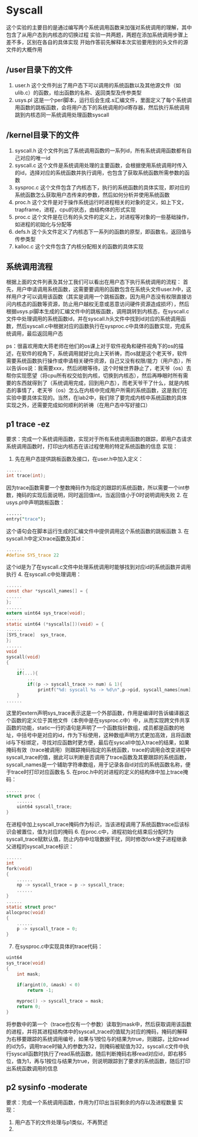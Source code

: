 # Syscall
这个实验的主要目的是通过编写两个系统调用函数来加强对系统调用的理解，其中包含了从用户态到内核态的切换过程
实验一共两题，两题在添加系统调用步骤上差不多，区别在各自的具体实现
开始作答前先解释本次实验要用到的头文件的源文件的大概作用
## /user目录下的文件
1. user.h
这个文件列出了用户态下可以调用的系统函数以及其他源文件（如ulib.c）的函数，给出函数的名称、返回类型及传参类型
2. usys.pl
这是一个perl脚本，运行后会生成.s汇编文件，里面定义了每个系统调用函数的跳板函数，会将用户态下的系统调用的id寄存器，然后执行系统调用跳到内核态同一系统调用处理函数syscall
## /kernel目录下的文件
1. syscall.h
这个文件列出了系统调用函数的一系列id，所有系统调用函数都有自己对应的唯一id
2. syscall.c
这个文件是系统调用处理的主要函数，会根据使用系统调用时传入的id，选择对应的系统函数并执行调用，也包含了获取系统函数所需参数的函数
3. sysproc.c
这个文件包含了内核态下，执行的系统函数的具体实现，即对应的系统函数怎么获取用户态传来的参数，然后如何分析并使用系统函数
4. proc.h
这个文件是对于操作系统运行时进程相关的对象的定义，如上下文，trapframe，进程，cpu的状态，由结构体的形式实现
5. proc.c
这个文件是在已有的头文件的定义上，对进程等对象的一些基础操作，如进程的初始化与分配等
6. defs.h
这个头文件定义了内核态下一系列的函数的原型，即函数名，返回值与传参类型
7. kalloc.c
这个文件包含了内核分配相关的函数的具体实现
## 系统调用流程
根据上面的文件列表及其分工我们可以看出在用户态下执行系统调用的流程：
首先，用户申请调用系统函数，这需要要调用的函数包含在系统头文件user.h中，这样用户才可以调用该函数（其实是调用一个跳板函数，因为用户态没有权限直接访问内核态的函数等资源，防止用户越权无意或恶意访问硬件资源造成损坏），然后根据usys.pl脚本生成的汇编文件中的跳板函数，调用跳转到内核态，在syscall.c文件中处理调用的系统函数id，并在syscall.h头文件中找到id对应的系统调用函数，然后syscall.c中根据对应的函数执行在sysproc.c中具体的函数实现，完成系统调用，最后返回用户态

ps：很喜欢用南大蒋老师在他们的os课上对于软件视角和硬件视角下的os的描述，在软件的视角下，系统调用就好比向上天祈祷，而os就是这个老天爷，软件需要系统函数执行操作或申请相关硬件资源，自己又没有权限/能力（用户态），所以告诉os说：我需要xxx，然后闭眼等待，这个时候世界静止了，老天爷（os）去帮你实现愿望（将cpu所有权交给到内核，切换到内核态），然后再睁眼时所有需要的东西就得到了（系统调用完成，回到用户态），而老天爷干了什么，就是内核态的事情了，老天爷（os）怎么在内核中完成用户所需的系统函数，这是我们在实验中要具体实现的。当然，在lab2中，我们除了要完成内核中系统函数的具体实现之外，还需要完成如何顺利的祈祷（在用户态中写好接口）
## p1 trace -ez
要求：完成一个系统调用函数，实现对于所有系统调用函数的跟踪，即用户态请求系统调用函数时，打印出内核态在该过程使用的特定系统函数的信息
实现：
1. 先在用户态提供跳板函数及接口，在user.h中加入定义：
```c
......
int trace(int);
```
因为trace函数需要一个整数掩码作为指定的跟踪的系统函数，所以需要一个int参数，掩码的实现后面说明，同时返回值int，当返回值小于0时说明调用失败
2. 在usys.pl中声明跳板函数：
```perl
......
entry("trace");
```
这个语句会在脚本运行生成的汇编文件中提供调用这个系统函数的跳板函数
3. 在syscall.h中定义trace函数及其id：
```c
......
#define SYS_trace 22
```
这个id是为了在syscall.c文件中处理系统调用时能够找到对应id的系统函数并调用执行
4. 在syscall.c中处理调用：
```c
......
const char *syscall_names[] = {
......
};
......
extern uint64 sys_trace(void);
......
static uint64 (*syscalls[])(void) = {
......
[SYS_trace]  sys_trace,
};
......
void
syscall(void)
{
	...
	if(...){
		...
		if((p -> syscall_trace >> num) & 1){
			printf("%d: syscall %s -> %d\n",p->pid, syscall_names[num], p->trapframe->a0); // syscall_names[num]: 从 syscall 编号到 syscall 名的映射表		}
    }
......
```
这里的extern声明sys_trace表示这是一个外部函数，作用是编译时告诉编译器这个函数的定义位于其他文件（本例中是在sysproc.c中）中，从而实现跨文件共享函数的功能，static一行的语句是声明了一个函数指针数组，成员都是函数的地址，中括号中是对应的id，作为下标使用，这种数组声明方式更加高效，且将函数id与下标绑定，寻找对应函数时更方便，最后在syscall中加入trace的结果，如果掩码有效（trace被调用）则跟踪掩码指定的系统函数，trace的调用会改变进程中syscall_trace的值，据此可以判断是否调用了trace函数及其要跟踪的系统函数，syscall_names是一个辅助字符串数组，用于记录各自id对应的系统函数名称，便于trace时打印对应函数名
5. 在proc.h中的对进程的定义的结构体中加上trace掩码：
```c
......
struct proc {
	......
	uint64 syscall_trace;
}
```
在进程中加上syscall_trace掩码作为标识，当该进程调用了系统函数trace后该标识会被置位，值为对应的掩码
6. 在proc.c中，进程初始化结束后分配时为syscall_trace赋默认值，防止内存中垃圾数据干扰，同时修改fork使子进程继承父进程的syscall_trace标识：
```c
......
int
fork(void)
{
	......
	np -> syscall_trace = p -> syscall_trace;
	......
}
......
static struct proc*
allocproc(void)
{
	......
	p -> syscall_trace = 0;
}
```
7. 在sysproc.c中实现具体的trace代码：
```c
uint64
sys_trace(void)
{
	int mask;

	if(argint(0, &mask) < 0)
		return -1;
	
	myproc() -> syscall_trace = mask;
	return 0;
}
```
将参数中的第一个（trace也仅有一个参数）读取到mask中，然后获取调用该函数的进程，并将其进程结构体中的syscall_trace的值赋为对应的掩码，掩码的解释为右移要跟踪的系统调用编号，如果与1按位与的结果为true，则跟踪，比如read的id为5，调用trace时输入的参数为32，则掩码被赋值为32，syscall.c文件中执行syscall函数时执行了read系统函数，随后判断掩码右移read对应id，即右移5位，值为1，再与1按位与结果为true，则说明跟踪到了要求的系统函数，随后打印出系统函数调用的信息
## p2 sysinfo -moderate
要求：完成一个系统调用函数，作用为打印出当前剩余的内存以及进程数量
实现：
1. 用户态下的文件处理与p1类似，不再赘述
2. 
<!--stackedit_data:
eyJoaXN0b3J5IjpbLTEwMDEyODY3MjIsMTg5MDE4NzcxNSwyND
cwNjczMzMsLTM3NjUyNDY5LDE3MTA4MDU3LC00NTk5ODYyOTEs
MTAwNDU1NzI2NSwxMDM4MzEwNDc2LDk4MDYyNjg2NCw3MjE0MT
E4NzYsMTU1MjY0MDkxMywtMTAzNTYzNDM3Ml19
-->